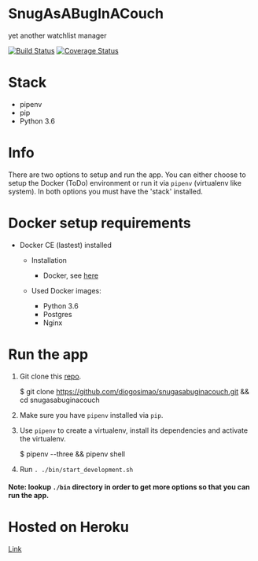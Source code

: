 SnugAsABugInACouch
=====================================================

yet another watchlist manager

[![Build Status](https://travis-ci.org/diogosimao/snug-as-a-bug-in-a-couch.svg?branch=master)](https://travis-ci.org/diogosimao/snug-as-a-bug-in-a-couch)
[![Coverage Status](https://coveralls.io/repos/github/diogosimao/snug-as-a-bug-in-a-couch/badge.svg?branch=master)](https://coveralls.io/github/diogosimao/snug-as-a-bug-in-a-couch?branch=master)


Stack
=============

* pipenv
* pip
* Python 3.6

Info
====

There are two options to setup and run the app. You can either choose to setup the Docker (ToDo) environment or run it via `pipenv` (virtualenv like system). In both options you must have the 'stack' installed. 

Docker setup requirements 
=============================

* Docker CE (lastest) installed
    * Installation    
        * Docker, see [here](https://docs.docker.com/installation/)
    
    * Used Docker images:
        * Python 3.6
        * Postgres
        * Nginx

Run the app
===========

1. Git clone this [repo](https://github.com/diogosimao/snug-as-a-bug-in-a-couch.git). 
    
    $ git clone https://github.com/diogosimao/snugasabuginacouch.git && cd snugasabuginacouch

2. Make sure you have `pipenv` installed via `pip`.

3. Use `pipenv` to create a virtualenv, install its dependencies and activate the virtualenv.

    $ pipenv --three && pipenv shell

4. Run `. ./bin/start_development.sh`


#### Note: lookup `./bin` directory  in order to get more options so that you can run the app.  


Hosted on Heroku
================

[Link](http://snugasabuginacouch.herokuapp.com/)